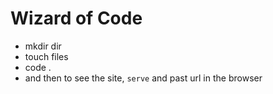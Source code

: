 # Wizard of Code

* mkdir dir
* touch files
* code .
* and then to see the site, `serve` and past url in the browser
